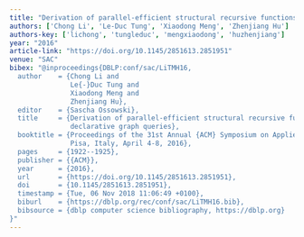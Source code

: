 ```yaml
---
title: "Derivation of parallel-efficient structural recursive functions from declarative graph queries"
authors: ['Chong Li', 'Le-Duc Tung', 'Xiaodong Meng', 'Zhenjiang Hu']
authors-key: ['lichong', 'tungleduc', 'mengxiaodong', 'huzhenjiang']
year: "2016"
article-link: "https://doi.org/10.1145/2851613.2851951"
venue: "SAC"
bibex: "@inproceedings{DBLP:conf/sac/LiTMH16,
  author    = {Chong Li and
               Le{-}Duc Tung and
               Xiaodong Meng and
               Zhenjiang Hu},
  editor    = {Sascha Ossowski},
  title     = {Derivation of parallel-efficient structural recursive functions from
               declarative graph queries},
  booktitle = {Proceedings of the 31st Annual {ACM} Symposium on Applied Computing,
               Pisa, Italy, April 4-8, 2016},
  pages     = {1922--1925},
  publisher = {{ACM}},
  year      = {2016},
  url       = {https://doi.org/10.1145/2851613.2851951},
  doi       = {10.1145/2851613.2851951},
  timestamp = {Tue, 06 Nov 2018 11:06:49 +0100},
  biburl    = {https://dblp.org/rec/conf/sac/LiTMH16.bib},
  bibsource = {dblp computer science bibliography, https://dblp.org}
}"
---
```

